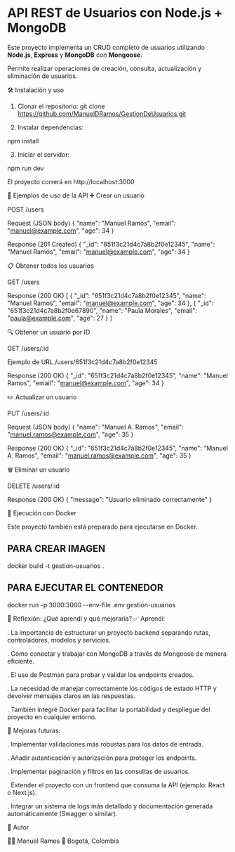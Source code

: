 # API REST de Usuarios con Node.js + MongoDB

Este proyecto implementa un CRUD completo de usuarios utilizando **Node.js**, **Express** y **MongoDB** con **Mongoose**.

Permite realizar operaciones de creación, consulta, actualización y eliminación de usuarios.

🛠️ Instalación y uso

1. Clonar el repositorio:
   git clone https://github.com/ManuelDRamos/GestionDeUsuarios.git

2. Instalar dependencias:

npm install

3. Iniciar el servidor:

npm run dev

El proyecto correrá en http://localhost:3000

📌 Ejemplos de uso de la API
➕ Crear un usuario

POST /users

Request (JSON body)
{
"name": "Manuel Ramos",
"email": "manuel@example.com",
"age": 34
}

Response (201 Created)
{
"\_id": "651f3c21d4c7a8b2f0e12345",
"name": "Manuel Ramos",
"email": "manuel@example.com",
"age": 34
}

📋 Obtener todos los usuarios

GET /users

Response (200 OK)
[
{
"_id": "651f3c21d4c7a8b2f0e12345",
"name": "Manuel Ramos",
"email": "manuel@example.com",
"age": 34
},
{
"_id": "651f3c21d4c7a8b2f0e67890",
"name": "Paula Morales",
"email": "paula@example.com",
"age": 27
}
]

🔍 Obtener un usuario por ID

GET /users/:id

Ejemplo de URL
/users/651f3c21d4c7a8b2f0e12345

Response (200 OK)
{
"\_id": "651f3c21d4c7a8b2f0e12345",
"name": "Manuel Ramos",
"email": "manuel@example.com",
"age": 34
}

✏️ Actualizar un usuario

PUT /users/:id

Request (JSON body)
{
"name": "Manuel A. Ramos",
"email": "manuel.ramos@example.com",
"age": 35
}

Response (200 OK)
{
"\_id": "651f3c21d4c7a8b2f0e12345",
"name": "Manuel A. Ramos",
"email": "manuel.ramos@example.com",
"age": 35
}

🗑️ Eliminar un usuario

DELETE /users/:id

Response (200 OK)
{
"message": "Usuario eliminado correctamente"
}

🐳 Ejecución con Docker

Este proyecto también está preparado para ejecutarse en Docker.

## PARA CREAR IMAGEN

docker build -t gestion-usuarios .

## PARA EJECUTAR EL CONTENEDOR

docker run -p 3000:3000 --env-file .env gestion-usuarios

📖 Reflexión: ¿Qué aprendí y qué mejoraría?
✅ Aprendí:

. La importancia de estructurar un proyecto backend separando rutas, controladores, modelos y servicios.

. Cómo conectar y trabajar con MongoDB a través de Mongoose de manera eficiente.

. El uso de Postman para probar y validar los endpoints creados.

. La necesidad de manejar correctamente los códigos de estado HTTP y devolver mensajes claros en las respuestas.

. También integré Docker para facilitar la portabilidad y despliegue del proyecto en cualquier entorno.

🔧 Mejoras futuras:

. Implementar validaciones más robustas para los datos de entrada.

. Añadir autenticación y autorización para proteger los endpoints.

. Implementar paginación y filtros en las consultas de usuarios.

. Extender el proyecto con un frontend que consuma la API (ejemplo: React o Next.js).

. Integrar un sistema de logs más detallado y documentación generada automáticamente (Swagger o similar).

📌 Autor

👨‍💻 Manuel Ramos
📍 Bogotá, Colombia
